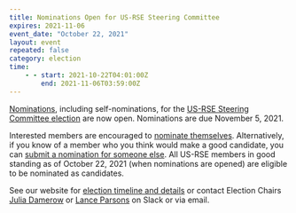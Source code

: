 ```yaml
---
title: Nominations Open for US-RSE Steering Committee
expires: 2021-11-06
event_date: "October 22, 2021"
layout: event
repeated: false
category: election
time:
    - - start: 2021-10-22T04:01:00Z
        end: 2021-11-06T03:59:00Z
---
```


[Nominations](https://docs.google.com/forms/d/e/1FAIpQLSdoLAWkUqsv7axDFnaV3GEw0gRBDemqSztbxKTtGr7EE1rWqA/viewform?usp=sf_link),
including self-nominations, for the [US-RSE Steering Committee
election](https://us-rse.org/about/election/) are now open. Nominations are due
November 5, 2021.

Interested members are encouraged to [nominate
themselves](https://docs.google.com/forms/d/e/1FAIpQLSdoLAWkUqsv7axDFnaV3GEw0gRBDemqSztbxKTtGr7EE1rWqA/viewform?usp=sf_link).
Alternatively, if you know of a member who you think would make a good
candidate, you can [submit a nomination for someone
else](https://docs.google.com/forms/d/e/1FAIpQLSdoLAWkUqsv7axDFnaV3GEw0gRBDemqSztbxKTtGr7EE1rWqA/viewform?usp=sf_link).
All US-RSE members in good standing as of October 22, 2021 (when
nominations are opened) are eligible to be nominated as candidates.

See our website for [election timeline and
details](https://us-rse.org/about/election/) or contact Election Chairs [Julia
Damerow](mailto:jdamerow@asu.edu) or [Lance
Parsons](mailto:lparsons@princeton.edu) on Slack or via email.
